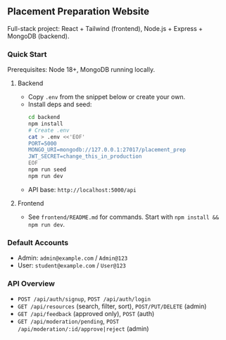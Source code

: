 ## Placement Preparation Website

Full-stack project: React + Tailwind (frontend), Node.js + Express + MongoDB (backend).

### Quick Start

Prerequisites: Node 18+, MongoDB running locally.

1. Backend
   - Copy `.env` from the snippet below or create your own.
   - Install deps and seed:
     ```bash
     cd backend
     npm install
     # Create .env
     cat > .env <<'EOF'
     PORT=5000
     MONGO_URI=mongodb://127.0.0.1:27017/placement_prep
     JWT_SECRET=change_this_in_production
     EOF
     npm run seed
     npm run dev
     ```
   - API base: `http://localhost:5000/api`

2. Frontend
   - See `frontend/README.md` for commands. Start with `npm install && npm run dev`.

### Default Accounts
 - Admin: `admin@example.com` / `Admin@123`
 - User: `student@example.com` / `User@123`

### API Overview
 - `POST /api/auth/signup`, `POST /api/auth/login`
 - `GET /api/resources` (search, filter, sort), `POST/PUT/DELETE` (admin)
 - `GET /api/feedback` (approved only), `POST` (auth)
 - `GET /api/moderation/pending`, `POST /api/moderation/:id/approve|reject` (admin)


